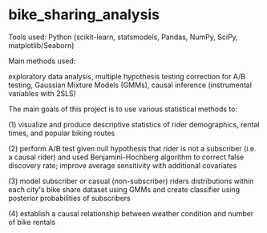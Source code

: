 # bike_sharing_analysis

Tools used: Python (scikit-learn, statsmodels, Pandas, NumPy, SciPy, matplotlib/Seaborn)

Main methods used:

exploratory data analysis, multiple hypothesis testing correction for A/B testing, Gaussian Mixture Models (GMMs), causal inference (instrumental variables with 2SLS)

The main goals of this project is to use various statistical methods to: 

(1) visualize and produce descriptive statistics of rider demographics, rental times, and popular biking routes 

(2) perform A/B test given null hypothesis that rider is not a subscriber (i.e. a causal rider) and used Benjamini-Hochberg algorithm to correct false discovery rate; improve average sensitivity with additional covariates

(3) model subscriber or casual (non-subscriber) riders distributions within each city's bike share dataset using GMMs and create classifier using posterior probabilities of subscribers

(4) establish a causal relationship between weather condition and number of bike rentals 
